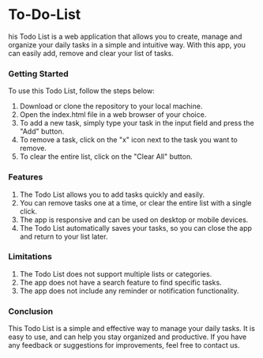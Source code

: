 # To-Do-List
his Todo List is a web application that allows you to create, manage and organize your daily tasks in a simple and intuitive way. With this app, you can easily add, remove and clear your list of tasks.

### Getting Started
To use this Todo List, follow the steps below:

1) Download or clone the repository to your local machine.
2) Open the index.html file in a web browser of your choice.
3) To add a new task, simply type your task in the input field and press the "Add" button.
4) To remove a task, click on the "x" icon next to the task you want to remove.
5) To clear the entire list, click on the "Clear All" button.

### Features

1) The Todo List allows you to add tasks quickly and easily.
2) You can remove tasks one at a time, or clear the entire list with a single click.
3) The app is responsive and can be used on desktop or mobile devices.
4) The Todo List automatically saves your tasks, so you can close the app and return to your list later.

### Limitations

1) The Todo List does not support multiple lists or categories.
2) The app does not have a search feature to find specific tasks.
3) The app does not include any reminder or notification functionality.

### Conclusion
This Todo List is a simple and effective way to manage your daily tasks. It is easy to use, and can help you stay organized and productive. If you have any feedback or suggestions for improvements, feel free to contact us.

